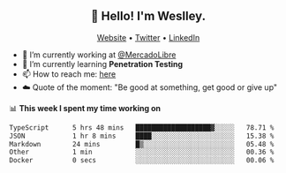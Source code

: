 <h2 align="center">👋 Hello! I'm Weslley.</h2>
<p align="center">
  <a href="http://weslleyneri.com.br">Website</a> •
  <a href="https://twitter.com/Weslley_Neri">Twitter</a> •
  <a href="https://www.linkedin.com/in/weslley-neri-3658908b">LinkedIn</a>
</p>


- 🔭 I’m currently working at [@MercadoLibre](https://github.com/mercadolibre)
- 🌱 I’m currently learning **Penetration Testing**
- 📫 How to reach me: [here](mailto:weslley39@gmail.com)
- ☁️ Quote of the moment: "Be good at something, get good or give up"

📊 **This week I spent my time working on**
<!--START_SECTION:waka-->

```txt
TypeScript      5 hrs 48 mins   ███████████████████▓░░░░░   78.71 %
JSON            1 hr 8 mins     ████░░░░░░░░░░░░░░░░░░░░░   15.38 %
Markdown        24 mins         █▒░░░░░░░░░░░░░░░░░░░░░░░   05.48 %
Other           1 min           ░░░░░░░░░░░░░░░░░░░░░░░░░   00.36 %
Docker          0 secs          ░░░░░░░░░░░░░░░░░░░░░░░░░   00.06 %
```

<!--END_SECTION:waka-->

<!-- Inspired by https://github.com/gruselhaus/gruselhaus -->